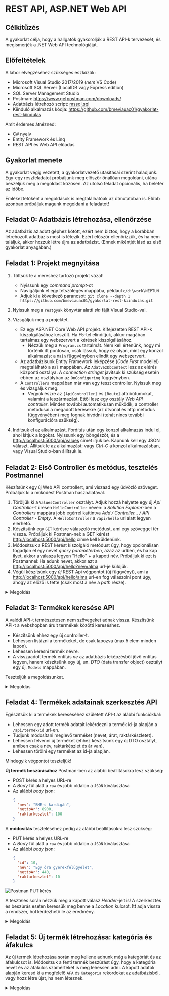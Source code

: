 # REST API, ASP.NET Web API

## Célkitűzés

A gyakorlat célja, hogy a hallgatók gyakorolják a REST API-k tervezését, és megismerjék a .NET Web API technológiáját.

## Előfeltételek

A labor elvégzéséhez szükséges eszközök:

- Microsoft Visual Studio 2017/2019 (_nem_ VS Code)
- Microsoft SQL Server (LocalDB vagy Express edition)
- SQL Server Management Studio
- Postman: <https://www.getpostman.com/downloads/>
- Adatbázis létrehozó script: [mssql.sql](https://raw.githubusercontent.com/bmeviauac01/gyakorlatok/master/mssql.sql)
- Kiinduló alkalmazás kódja: <https://github.com/bmeviauac01/gyakorlat-rest-kiindulas>

Amit érdemes átnézned:

- C# nyelv
- Entity Framework és Linq
- REST API és Web API előadás

## Gyakorlat menete

A gyakorlat végig vezetett, a gyakorlatvezető utasításai szerint haladjunk. Egy-egy részfeladatot próbáljunk meg először önállóan megoldani, utána beszéljük meg a megoldást közösen. Az utolsó feladat opcionális, ha belefér az időbe.

Emlékeztetőként a megoldások is megtalálhatóak az útmutatóban is. Előbb azonban próbáljuk magunk megoldani a feladatot!

## Feladat 0: Adatbázis létrehozása, ellenőrzése

Az adatbázis az adott géphez kötött, ezért nem biztos, hogy a korábban létrehozott adatbázis most is létezik. Ezért először ellenőrizzük, és ha nem találjuk, akkor hozzuk létre újra az adatbázist. (Ennek mikéntjét lásd az első gyakorlat anyagában.)

## Feladat 1: Projekt megnyitása

1. Töltsük le a méréshez tartozó projekt vázat!

   - Nyissunk egy _command prompt_-ot
   - Navigáljunk el egy tetszőleges mappába, például `c/d:\work\NEPTUN`
   - Adjuk ki a következő parancsot: `git clone --depth 1 https://github.com/bmeviauac01/gyakorlat-rest-kiindulas.git`

1. Nyissuk meg a `restgyak` könyvtár alatti _sln_ fájlt Visual Studio-val.

1. Vizsgáljuk meg a projektet.

   - Ez egy ASP.NET Core Web API projekt. Kifejezetten REST API-k kiszolgálásához készült. Ha F5-tel elindítjuk, akkor magában tartalmaz egy webszervert a kérések kiszolgálásához.
     - Nézzük meg a `Program.cs` tartalmát. Nem kell értenünk, hogy mi történik itt pontosan, csak lássuk, hogy ez olyan, mint egy konzol alkalmazás: a `Main` függvényben elindít egy webszervert.
   - Az adatbázisunk Entity Framework leképzése (_Code First_ modellel) megtalálható a `Dal` mappában. Az `AdatvezDbContext` lesz az elérés központi osztálya. A _connection stringet_ javítsuk ki szükség esetén ebben az osztályban az `OnConfiguring` függvényben.
   - A `Controllers` mappában már van egy teszt controller. Nyissuk meg és vizsgáljuk meg.
     - Vegyük észre az `[ApiController]` és `[Route]` attribútumokat, valamint a leszármazást. Ettől lesz egy osztály _Web API controller_. Minden további automatikusan működik, a controller metódusai a megadott kérésekre (az útvonal és http metódus függvényében) meg fognak hívódni (tehát nincs további konfigurációra szükség).

1. Indítsuk el az alkalmazást. Fordítás után egy konzol alkalmazás indul el, ahol látjuk a logokat. Nyissunk egy böngészőt, és a <http://localhost:5000/api/values> címet írjuk be. Kapnunk kell egy JSON választ. Állítsuk le az alkalmazást: vagy _Ctrl-C_ a konzol alkalmazásban, vagy Visual Studio-ban állítsuk le.

## Feladat 2: Első Controller és metódus, tesztelés Postmannel

Készítsünk egy új Web API controllert, ami viszaad egy üdvözlő szöveget. Próbáljuk ki a működést Postman használatával.

1. Töröljük ki a `ValuesController` osztályt. Adjuk hozzá helyette egy új _Api Controller_-t üresen `HelloController` néven: a _Solution Explorer_-ben a _Controllers_ mappára jobb egérrel kattintva _Add / Controller... / API Controller - Empty_. A `HelloController` a `/api/hello` url alatt legyen elérhető.
1. Készítsünk egy `GET` kérésre válaszoló metódust, ami egy szöveggel tér vissza. Próbáljuk ki Postman-nel: a GET kérést <http://localhost:5000/api/hello> címre kell küldenünk.
1. Módosítsuk a REST kérést kiszolgáló metódust úgy, hogy opcionálisan fogadjon el egy nevet _query paraméterben_, azaz az urlben, és ha kap ilyet, akkor a válasza legyen "Hello" + a kapott név. Próbáljuk ki ezt is Postmannel: Ha adunk nevet, akkor azt a <http://localhost:5000/api/hello?nev=alma> url-je küldjük.
1. Végül készítsünk egy _új_ REST Api végpontot (új függvényt), ami a <http://localhost:5000/api/hello/alma> url-en fog válaszolni pont úgy, ahogy az előző is tette (csak most a név a _path_ része).

<details><summary markdown="span">Megoldás</summary>

```csharp
[Route("api/hello")]
[ApiController]
public class HelloController : ControllerBase
{
    // 2. alfeladat
    //[HttpGet]
    //public ActionResult<string> Hello()
    //{
    //    return "Hello név nélküli!";
    //}

    // 3. alfeladat
    [HttpGet]
    public ActionResult<string> Hello([FromQuery] string nev)
    {
        if(string.IsNullOrEmpty(nev))
            return "Hello név nélküli!";
        else
            return "Hello " + nev;
    }

    // 4. alfeladat
    [HttpGet]
    [Route("{nev}")] // a route-ban a {} közötti név meg kell egyezzen a paraméter nevével
    public ActionResult<string> Szia(string nev)
    {
        return "Szia " + nev;
    }
}
```

Foglaljuk össze, mi kell ahhoz, hogy egy WebAPI végpontot készítsünk:

- Leszármazni a `ControllerBase`-ből és az `[ApiController]` attribútumot rátenni az osztályra.
- Megadni a route-ot, akár az osztályon, akár a metóduson (vagy mindkettőn) a `[Route]` attribútummal.
- Megfelelő formájú metódust készíteni (pl. visszatérési érték, paraméterek).
- Megadni, milyen http kérésre válaszol a végpont a megfelelő `[Http*]` attribútummal.

</details>

## Feladat 3: Termékek keresése API

A valódi API-t természetesen nem szövegeket adnak vissza. Készítsünk API-t a webshopban árult termékek közötti kereséshez.

- Készítsünk ehhez egy új controller-t.
- Lehessen listázni a termékeket, de csak lapozva (max 5 elem minden lapon).
- Lehessen keresni termék névre.
- A visszaadott termék entitás _ne_ az adatbázis leképzésből jövő entitás legyen, hanem készítsünk egy új, un. _DTO_ (data transfer object) osztályt egy új, `Models` mappában.

Teszteljük a megoldásunkat.

<details><summary markdown="span">Megoldás</summary>

```csharp
// *********************************
// Models/Termek.cs

namespace restgyak.Models
{
    public class Termek
    {
        public Termek(int id, string nev, double? nettoAr, int? raktarkeszlet)
        {
            Id = id;
            Nev = nev;
            NettoAr = nettoAr;
            Raktarkeszlet = raktarkeszlet;
        }

        // Csak a lenyeges tulajdonsagokat tartalmazza, pl. az adatbazis kulso kulcsokat nem.
        // Ertekadas csak a konstruktoron keresztul lehetseges, ezzel jelezve, hogy a peldany
        // egy pillanatkep alapjan jon letre, es nem modosithato.

        public int Id { get; private set; }
        public string Nev { get; private set; }
        public double? NettoAr { get; private set; }
        public int? Raktarkeszlet { get; private set; }
    }
}



// *********************************
// Controllers/TermekController.cs

using System.Linq;
using Microsoft.AspNetCore.Mvc;

namespace restgyak.Controllers
{
    [Route("api/termek")] // adjunk meg explicit urlt inkabb
    [ApiController]
    public class TermekController : ControllerBase
    {
        private readonly Dal.AdatvezDbContext dbContext;

        // Az adatbazist igy kaphatjuk meg. A kornyezet adja a Dependency Injection szolgaltatast.
        // A DbContext automatikusan megszunik, amikor a controller megszunik: a lekerdezes vegen.
        public TermekController(Dal.AdatvezDbContext dbContext)
        {
            this.dbContext = dbContext;
        }

        [HttpGet]
        public ActionResult<Models.Termek[]> List([FromQuery] string search = null, [FromQuery] int from = 0)
        {
            IQueryable<Dal.Termek> szurtLista;

            if (string.IsNullOrEmpty(search)) // ha nincs nev alapu kereses, az osszes termek
                szurtLista = dbContext.Termek;
            else // nev alapjan kereses
                szurtLista = dbContext.Termek.Where(dbTermek => dbTermek.Nev.Contains(search));

            return szurtLista
                    .Skip(from) // lapozashoz: hanyadik termektol kezdve
                    .Take(5) // egy lapon max 5 termek
                    .Select(dbTermek => new Models.Termek(dbTermek.Id, dbTermek.Nev, dbTermek.NettoAr, dbTermek.Raktarkeszlet)) // adatbazis entitas -> DTO
                    .ToArray(); // a fenti IQueryable kiertekelesesen kieroltetese, kulonben hibara futnank
        }
    }
}
```

Vegyük észre, hogy a JSON sorosítással nem kellett foglalkoznunk. Az API csak entitást ad vissza. A sorosításról automatikusan gondoskodik a keretrendszer.

Lapozást azért érdemes beiktatni, hogy korlátozzuk a visszaadott választ (ahogy a felhasználói felületeken is szokás lapozni). Erre tipikus megoldás ez a "-tól" jellegű megoldás.

A metódus eredménye a `ToArray`-t megelőzően egy `IQueryable`. Emlékezzünk arra, hogy az `IQueryable` nem tartalmazza az eredményt, az csak egy leíró. Ha nem lenne a végén `ToArray`, akkor hibára futna az alkalmazás, mert amikor a JSON sorosítás elkezdené iterálni a gyűjteményt, már egy megszűnt adatbázis kapcsolaton próbálna dolgozni. A WebAPI végpontokból soha ne adjunk emiatt `IQueryable` vagy `IEnumerable` visszatérési értéket!

</details>

## Feladat 4: Termékek adatainak szerkesztés API

Egészítsük ki a termékek kereséséhez született API-t az alábbi funkciókkal:

- Lehessen egy adott termék adatait lekérdezni a termék id-ja alapján a `/api/termek/id` url-en.
- Tudjunk módosítani meglevő terméket (nevet, árat, raktárkészletet).
- Lehessen felvenni új terméket (ehhez készítsünk egy új DTO osztályt, amiben csak a név, raktárkészlet és ár van).
- Lehessen törölni egy terméket az id-ja alapján.

Mindegyik végpontot teszteljük!

**Új termék beszúrásához** Postman-ben az alábbi beállításokra lesz szükség:

- POST kérés a helyes URL-re
- A _Body_ fül alatt a `raw` és jobb oldalon a `JSON` kiválasztása
- Az alábbi _body_ json:
  ```json
  {
    "nev": "BME-s kardigán",
    "nettoAr": 8900,
    "raktarkeszlet": 100
  }
  ```

A **módosítás** teszteléséhez pedig az alábbi beállításokra lesz szükség:

- PUT kérés a helyes URL-re
- A _Body_ fül alatt a `raw` és jobb oldalon a `JSON` kiválasztása
- Az alábbi _body_ json:
  ```json
  {
    "id": 10,
    "nev": "Egy óra gyerekfelügyelet",
    "nettoAr": 440,
    "raktarkeszlet": 10
  }
  ```

![Postman PUT kérés](images/postman-put-query.png)

A tesztelés során nézzük meg a kapott válasz _Header_-jeit is! A szerkesztés és beszúrás esetén keressük meg benne a _Location_ kulcsot. Itt adja vissza a rendszer, hol kérdezhető le az eredmény.

<details><summary markdown="span">Megoldás</summary>

```csharp
// *********************************
// Models/UjTermek.cs

namespace restgyak.Models
{
    public class UjTermek
    {
        public UjTermek(string nev, double? nettoAr, int? raktarkeszlet)
        {
            Nev = nev;
            NettoAr = nettoAr;
            Raktarkeszlet = raktarkeszlet;
        }

        public string Nev { get; private set; }
        public double? NettoAr { get; private set; }
        public int? Raktarkeszlet { get; private set; }
    }
}



// *********************************
// Models/TermekController.cs
namespace restgyak.Controllers
{
    [Route("api/termek")] // adjunk meg explicit urlt inkabb
    [ApiController]
    public class TermekController : ControllerBase
    {
        // ...

        // GET api/termek/id
        [HttpGet]
        [Route("{id}")]
        public ActionResult<Models.Termek> Get(int id)
        {
            var dbTermek = dbContext.Termek.SingleOrDefault(t => t.Id == id);

            if (dbTermek == null)
                return NotFound(); // helyes http valasz, ha nem talalhato a keresett elem
            else
                return new Models.Termek(dbTermek.Id, dbTermek.Nev, dbTermek.NettoAr, dbTermek.Raktarkeszlet); // siker eseten visszaadjuk az adatot magat
        }

        // PUT api/termek/id
        [HttpPut]
        [Route("{id}")]
        public ActionResult Modify([FromRoute] int id, [FromBody] Models.Termek modositott)
        {
            if (id != modositott.Id)
                return BadRequest();

            var dbTermek = dbContext.Termek.SingleOrDefault(t => t.Id == id);

            if (dbTermek == null)
                return NotFound();

            // modositasok elvegzese
            dbTermek.Nev = modositott.Nev;
            dbTermek.NettoAr = modositott.NettoAr;
            dbTermek.Raktarkeszlet = modositott.Raktarkeszlet;

            // mentes az adatbazisban
            dbContext.SaveChanges();

            return NoContent(); // 204 NoContent valasz
        }

        // POST api/termek
        [HttpPost]
        public ActionResult Create([FromBody] Models.UjTermek uj)
        {
            var dbTermek = new Dal.Termek()
            {
                Nev = uj.Nev,
                NettoAr = uj.NettoAr,
                Raktarkeszlet = uj.Raktarkeszlet,
                KategoriaId = 1, // nem szep, ideiglenes megoldas
                Afaid = 1 // nem szep, ideiglenes megoldas
            };

            // mentes az adatbazisba
            dbContext.Termek.Add(dbTermek);
            dbContext.SaveChanges();

            return CreatedAtAction(nameof(Get), new { id = dbTermek.Id }, new Models.Termek(dbTermek.Id, dbTermek.Nev, dbTermek.NettoAr, dbTermek.Raktarkeszlet)); // igy mondjuk meg, hol kerdezheto le a beszurt elem
        }

        // DELETE api/termek/id
        [HttpDelete]
        [Route("{id}")]
        public ActionResult Delete(int id)
        {
            var dbTermek = dbContext.Termek.SingleOrDefault(t => t.Id == id);

            if (dbTermek == null)
                return NotFound();

            dbContext.Termek.Remove(dbTermek);
            dbContext.SaveChanges();
            
            return NoContent(); // a sikeres torlest 204 NoContent valasszal jelezzuk (lehetne meg 200 OK is, ha beletennenk an entitast)
        }
    }
}
```

</details>

## Feladat 5: Új termék létrehozása: kategória és áfakulcs

Az új termék létrehozása során meg kellene adnunk még a kategóriát és az áfakulcsot is. Módosítsuk a fenti termék beszúrást úgy, hogy a kategória nevét és az áfakulcs számértékét is meg lehessen adni. A kapott adatok alapján keresd ki a megfelelő `AFA` és `Kategoria` rekordokat az adatbázisból, vagy hozz létre újat, ha nem léteznek.

<details><summary markdown="span">Megoldás</summary>

```csharp
[HttpPost]
public ActionResult Create([FromBody] Models.UjTermek uj)
{
    var dbAfa = dbContext.Afa.FirstOrDefault(a => a.Kulcs == uj.AfaKulcs);
    if (dbAfa == null)
        dbAfa = new Dal.Afa() { Kulcs = uj.AfaKulcs };

    var dbKat = dbContext.Kategoria.FirstOrDefault(k => k.Nev == uj.KategoriaNev);
    if (dbKat == null)
        dbKat = new Dal.Kategoria() { Nev = uj.KategoriaNev };

    var dbTermek = new Dal.Termek()
    {
        Nev = uj.Nev,
        NettoAr = uj.NettoAr,
        Raktarkeszlet = uj.Raktarkeszlet,
        Kategoria = dbKat,
        Afa = dbAfa
    };

    // mentes az adatbazisba
    dbContext.Termek.Add(dbTermek);
    dbContext.SaveChanges();

    return CreatedAtAction(nameof(Get), new { id = dbTermek.Id }, new Models.Termek(dbTermek.Id, dbTermek.Nev, dbTermek.NettoAr, dbTermek.Raktarkeszlet)); // igy mondjuk meg, hol kerdezheto le a beszurl elem
}
```

</details>
